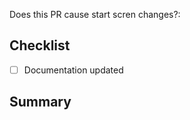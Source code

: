 Does this PR cause start scren changes?: <!-- Even if your change can -->

## Checklist

- [ ] Documentation updated

## Summary

<!-- Explain your changes here -->
